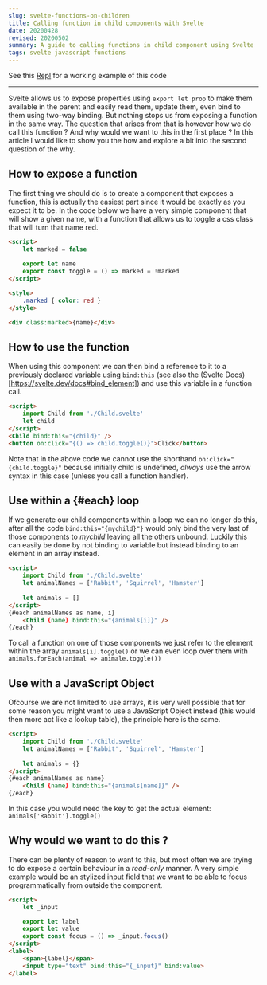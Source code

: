 ```yaml
---
slug: svelte-functions-on-children
title: Calling function in child components with Svelte
date: 20200428
revised: 20200502
summary: A guide to calling functions in child component using Svelte
tags: svelte javascript functions
---
```


See this [Repl](https://svelte.dev/repl/33a7195bf1e9412498fa9e17f1214ef3?version=3.20.1) for a working example of this code

---

Svelte allows us to expose properties using `export let prop` to make them available in the parent and easily read them, update them, even bind to them using two-way binding. But nothing stops us from exposing a function in the same way. The question that arises from that is however how we do call this function ? And why would we want to this in the first place ? In this article I would like to show you the how and explore a bit into the second question of the why.

## How to expose a function

The first thing we should do is to create a component that exposes a function, this is actually the easiest part since it would be exactly as you expect it to be. In the code below we have a very simple component that will show a given name, with a function that allows us to toggle a css class that will turn that name red.

```html
<script>
    let marked = false
    
	export let name	
	export const toggle = () => marked = !marked
</script>

<style>
	.marked { color: red }
</style>

<div class:marked>{name}</div>
```

## How to use the function

When using this component we can then bind a reference to it to a previously declared variable using `bind:this` (see also the (Svelte Docs)[https://svelte.dev/docs#bind_element]) and use this variable in a function call.

```html
<script>
    import Child from './Child.svelte'
    let child
</script>
<Child bind:this="{child}" />
<button on:click="{() => child.toggle()}">Click</button>
```

Note that in the above code we cannot use the shorthand `on:click="{child.toggle}"` because initially child is undefined, *always* use the arrow syntax in this case (unless you call a function handler).

## Use within a {#each} loop

If we generate our child components within a loop we can no longer do this, after all the code `bind:this="{mychild}"}` would only bind the very last of those components to _mychild_ leaving all the others unbound.  Luckily this can easily be done by not binding to variable but instead binding to an element in an array instead.

```html
<script>
	import Child from './Child.svelte'
	let animalNames = ['Rabbit', 'Squirrel', 'Hamster']
	
    let animals = []
</script>
{#each animalNames as name, i}
	<Child {name} bind:this="{animals[i]}" />
{/each}
```

To call a function on one of those components we just refer to the element within the array `animals[i].toggle()` or we can even loop over them with `animals.forEach(animal => animale.toggle())`

## Use with a JavaScript Object

Ofcourse we are not limited to use arrays, it is very well possible that for some reason you might want to use a JavaScript Object instead (this would then more act like a lookup table), the principle here is the same.

```html
<script>
	import Child from './Child.svelte'
	let animalNames = ['Rabbit', 'Squirrel', 'Hamster']
	
    let animals = {}
</script>
{#each animalNames as name}
	<Child {name} bind:this="{animals[name]}" />
{/each}
```

In this case you would need the key to get the actual element: `animals['Rabbit'].toggle()`
    
## Why would we want to do this ?

There can be plenty of reason to want to this, but most often we are trying to do expose a certain behaviour in a _read-only_ manner.  A very simple example would be an stylized input field that we want to be able to focus programmatically from outside the component.

```html
<script>
    let _input

    export let label
    export let value
    export const focus = () => _input.focus()
</script>
<label>
    <span>{label}</span>
    <input type="text" bind:this="{_input}" bind:value>
</label>
```
